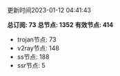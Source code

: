 更新时间2023-01-12 04:41:43

**总订阅: 73**
**总节点: 1352**
**有效节点: 414**
- trojan节点: 73
- v2ray节点: 148
- ss节点: 188
- ssr节点: 5
